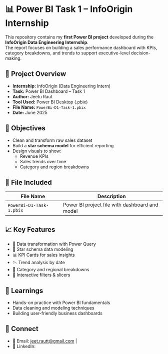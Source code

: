 # 📊 Power BI Task 1 – InfoOrigin Internship

This repository contains my **first Power BI project** developed during the **InfoOrigin Data Engineering Internship**.  
The report focuses on building a sales performance dashboard with KPIs, category breakdowns, and trends to support executive-level decision-making.

## 🧠 Project Overview

- **Internship:** InfoOrigin (Data Engineering Intern)  
- **Task:** Power BI Dashboard – Task 1  
- **Author:** Jeetu Raut  
- **Tool Used:** Power BI Desktop (.pbix)  
- **File Name:** `PowerBi-D1-Task-1.pbix`  
- **Date:** June 2025  

## 📌 Objectives

- Clean and transform raw sales dataset  
- Build a **star schema model** for efficient reporting  
- Design visuals to show:
  - Revenue KPIs  
  - Sales trends over time  
  - Category and region breakdowns  

## 📁 File Included

| File Name                  | Description                        |
|-----------------------------|------------------------------------|
| `PowerBi-D1-Task-1.pbix`    | Power BI project file with dashboard and model |

## 📈 Key Features

- 🧹 Data transformation with Power Query  
- 🌟 Star schema data modeling  
- 📊 KPI Cards for sales insights  
- 📉 Trend analysis by date  
- 🧭 Category and regional breakdowns  
- 🎯 Interactive filters & slicers  



## 🧠 Learnings

- Hands-on practice with Power BI fundamentals  
- Data cleaning and modeling techniques  
- Building user-friendly business dashboards  

## 🔗 Connect

- 📧 Email: jeet.rautt@gmail.com  |  
- 🔗 LinkedIn:  
